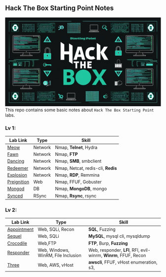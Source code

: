 ## Hack The Box Starting Point Notes
![banner](banner.png)
This repo contains some basic notes about `Hack The Box Starting Point` labs.
### Lv 1:
| Lab Link | Type | Skill |
|---|---|---|
|[Meow](./T1_Meow/README.md)| Network | Nmap, **Telnet**, Hydra|
|[Fawn](./T1_fawn/README.md)| Network | Nmap, **FTP**|
|[Dancing](./T1_dancing/README.md)| Network | Nmap, **SMB**, smbclient|
|[Redeemer](./T1_Redeemer/README.md)| Network | Nmap, Netcat, redis-cli, **Redis**|
|[Explosion](./T1_explosion/README.md)| Network | Nmap, **RDP**, Remmina|
|[Preignition](./T1_preignition/README.md)| Web | Nmap, FFUF, Gobuster |
|[Mongod](./T1_mongod/README.md)| DB | Nmap, **MongoDB**, mongo |
|[Synced](./T1_synced/README.md)| RSync | Nmap, **Rsync**, rsync|

### Lv 2:
| Lab Link | Type | Skill |
|---|---|---|
|[Appointment](./T2_appointment/README.md)| Web, SQLi, Recon|**SQL**, Fuzzing |
|[Sequel](./T2_Sequel/README.md)| Web, SQLi| **MySQL**, mysql cli, mysqldump|
|[Crocodile](./T2_crocodile/README.md)|Web,FTP|**FTP**, Burp, **Fuzzing**|
|[Responder](./T2_responder/README.md)| Web, Windows, WinRM, File Inclusion | Web, responder, **LFI**, RFI, evil-winrm, **Winrm**, FFUF, Recon |
|[Three](./T2_Three/README.md)|Web, AWS, vHost|**awscli**, FFUF, vHost enumeration, s3,|